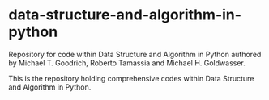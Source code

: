 # data-structure-and-algorithm-in-python
Repository for code within Data Structure and Algorithm in Python authored by Michael T. Goodrich, Roberto Tamassia and Michael H. Goldwasser.

This is the repository holding comprehensive codes within Data Structure and Algorithm in Python.
